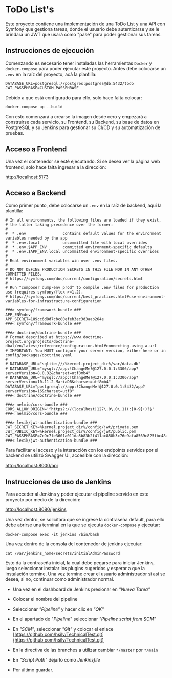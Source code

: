 # ToDo List's
Este proyecto contiene una implementación de una ToDo List y una API con Symfony que gestiona tareas, donde el usuario debe autenticarse y se le brindará un JWT que usará como "pase" para poder gestionar sus tareas.

## Instrucciones de ejecución
Comenzando es necesario tener instaladas las herramientas `Docker` y `docker-compose` para poder ejecutar este proyecto. 
Antes debe colocarse un `.env` en la raíz del proyecto, acá la plantilla:
```
DATABASE_URL=postgresql://postgres:postgres@db:5432/todo
JWT_PASSPHRASE=CUSTOM_PASSPHRASE
```
Debido a que está configurado para ello, solo hace falta colocar:

```
docker-compose up --build
```

Con esto comenzará a crearse la imagen desde cero y empezará a construirse cada servicio, su Frontend, su Backend, su base de datos en PostgreSQL y su Jenkins para gestionar su CI/CD y su automatización de pruebas.

## Acceso a Frontend
Una vez el contenedor se esté ejecutando. Si se desea ver la página web frontend, solo hace falta ingresar a la dirección:

[http://localhost:5173](http://localhost:5173)

## Acceso a Backend
Como primer punto, debe colocarse un `.env` en la raíz de backend, aquí la plantilla:
```
# In all environments, the following files are loaded if they exist,
# the latter taking precedence over the former:
#
#  * .env                contains default values for the environment variables needed by the app
#  * .env.local          uncommitted file with local overrides
#  * .env.$APP_ENV       committed environment-specific defaults
#  * .env.$APP_ENV.local uncommitted environment-specific overrides
#
# Real environment variables win over .env files.
#
# DO NOT DEFINE PRODUCTION SECRETS IN THIS FILE NOR IN ANY OTHER COMMITTED FILES.
# https://symfony.com/doc/current/configuration/secrets.html
#
# Run "composer dump-env prod" to compile .env files for production use (requires symfony/flex >=1.2).
# https://symfony.com/doc/current/best_practices.html#use-environment-variables-for-infrastructure-configuration

###> symfony/framework-bundle ###
APP_ENV=dev
APP_SECRET=189cc6d8d7cbc80efeb3ec3d3aab264e
###< symfony/framework-bundle ###

###> doctrine/doctrine-bundle ###
# Format described at https://www.doctrine-project.org/projects/doctrine-dbal/en/latest/reference/configuration.html#connecting-using-a-url
# IMPORTANT: You MUST configure your server version, either here or in config/packages/doctrine.yaml
#
# DATABASE_URL="sqlite:///%kernel.project_dir%/var/data.db"
# DATABASE_URL="mysql://app:!ChangeMe!@127.0.0.1:3306/app?serverVersion=8.0.32&charset=utf8mb4"
# DATABASE_URL="mysql://app:!ChangeMe!@127.0.0.1:3306/app?serverVersion=10.11.2-MariaDB&charset=utf8mb4"
DATABASE_URL="postgresql://app:!ChangeMe!@127.0.0.1:5432/app?serverVersion=16&charset=utf8"
###< doctrine/doctrine-bundle ###

###> nelmio/cors-bundle ###
CORS_ALLOW_ORIGIN='^https?://(localhost|127\.0\.0\.1)(:[0-9]+)?$'
###< nelmio/cors-bundle ###

###> lexik/jwt-authentication-bundle ###
JWT_SECRET_KEY=%kernel.project_dir%/config/jwt/private.pem
JWT_PUBLIC_KEY=%kernel.project_dir%/config/jwt/public.pem
JWT_PASSPHRASE=7c9c7fe3601a011da5b83b2f411ac858b3c76e9afa8569c825fbc48af15e62c3
###< lexik/jwt-authentication-bundle ###

```
Para facilitar el acceso y la interacción con los endpoints servidos por el backend se utilizó Swagger UI, accesible con la dirección:

[http://localhost:8000/api](http://localhost:8000/api)

## Instrucciones de uso de Jenkins
Para acceder al Jenkins y poder ejecutar el pipeline servido en este proyecto por medio de la dirección:

[http://localhost:8080/jenkins](http://localhost:8080/jenkins)

Una vez dentro, se solicitará que se ingrese la contraseña default, para ello debe abrirse una terminal en la que se ejecuta `docker-compose` y ejecutar:
```
docker-compose exec -it jenkins /bin/bash
```

Una vez dentro de la consola del contenedor de jenkins ejecutar:
```
cat /var/jenkins_home/secrets/initialAdminPassword
```
Esto da la contraseña inicial, la cual debe pegarse para iniciar Jenkins, luego seleccionar instalar los plugins sugeridos y esperar a que la instalación termine. Una vez termine crear el usuario administrador si así se desea, si no, continuar como administrador normal.

* Una vez en el dashboard de Jenkins presionar en _"Nueva Tarea"_

* Colocar el nombre del pipeline

* Seleccionar _"Pipeline"_ y hacer clic en _"OK"_

* En el apartado de "_Pipeline_" seleccionar _"Pipeline script from SCM"_
* En _"SCM"_, seleccionar _"Git"_ y colocar el enlace [https://github.com/hsilv/TechnicalTest.git](https://github.com/hsilv/TechnicalTest.git)
* En la directiva de las branches a utilizar cambiar `*/master` por `*/main`
* En _"Script Path"_ dejarlo como _Jenkinsfile_
* Por último guardar.
